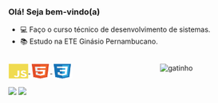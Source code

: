 ### Olá! Seja bem-vindo(a)

- 💻 Faço o curso técnico de desenvolvimento de sistemas.
- 📚 Estudo na ETE Ginásio Pernambucano.
 <div> 
   <a href="https://github.com/raissabispo"> 
   

<div style="display: inline_block"><br>
  <img align="center" alt="Raissa-Js" height="30" width="40" src="https://raw.githubusercontent.com/devicons/devicon/master/icons/javascript/javascript-plain.svg">
  <img align="center" alt="Raissa-HTML" height="30" width="40" src="https://raw.githubusercontent.com/devicons/devicon/master/icons/html5/html5-original.svg">
  <img align="center" alt="Raissa-CSS" height="30" width="40" src="https://raw.githubusercontent.com/devicons/devicon/master/icons/css3/css3-original.svg">
  <img align="right"  width="200"  alt="gatinho" src="https://i.pinimg.com/originals/c6/f1/3b/c6f13b01a53d7152d7f235838efe5a09.gif">
</div>
<br>
<div> 
  <a href="https://instagram.com/raissa_vit012" target="_blank"><img src="https://img.shields.io/badge/-Instagram-%23E4405F?style=for-the-badge&logo=instagram&logoColor=white" target="_blank"></a>
  <a href = "mailto:raissavit59@gmail.com"><img src="https://img.shields.io/badge/-Gmail-%23333?style=for-the-badge&logo=gmail&logoColor=white" target="_blank"></a>
 
 

 
</div>



